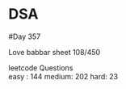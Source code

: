 # DSA

#Day 357

Love babbar sheet
    108/450
    
leetcode Questions   
easy : 144
medium: 202
hard: 23

 